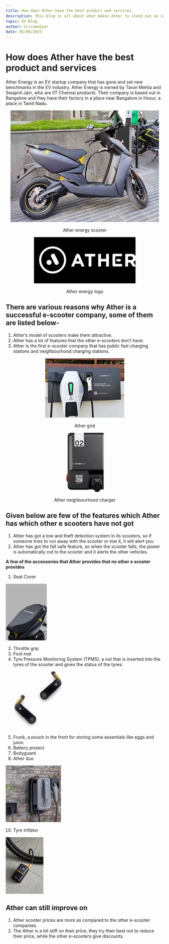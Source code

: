 ```yaml
---
title: How does Ather have the best product and services
description: This blog is all about what makes Ather to stand out as compared to thye other e scooter companies.
topic: EV Blog
author: SriraamIyer
date: 05/08/2025
---
```


# How does Ather have the best product and services
Ather Energy is an EV startup company that has gone and set new benchmarks in the EV industry.
Ather Energy is owned by Tarun Mehta and Swapnil Jain, who are IIT Chennai products. Their company is based out in Bangalore and they have their factory in a place near Bangalore in Hosur, a place in Tamil Nadu.

<p align="center">
  <img src="./media/ather-products-services/ather-energy-scooter.jpg"
<p>
<p align="center">
 Ather energy scooter
 </p> 
 
<p align="center">
  <img src="./media/ather-products-services/ather-energy-logo.jpg"
<p>
<p align="center">
 Ather energy logo
 </p> 

## There are various reasons why Ather is a successful e-scooter company, some of them are listed below-
1.	Ather’s model of scooters make them attractive.
2.	Ather has a lot of features that the other e-scooters don’t have.
3.	Ather is the first e-scooter company that has public fast charging stations and neighbourhood charging stations.

<p align="center">
  <img src="./media/ather-products-services/ather-grid.jpg"
<p>
<p align="center">
 Ather grid
 </p> 

<p align="center">
  <img src="./media/ather-products-services/ather-neighbourhood-charger.jpg"
<p>
<p align="center">
 Ather neighbourhood charger
 </p> 

## Given below are few of the features which Ather has which other e scooters have not got
1.	Ather has got a tow and theft detection system in its scooters, so if someone tries to run away with the scooter or tow it, it will alert you.
2.	Ather has got the fall safe feature, so when the scooter falls, the power is automatically cut to the scooter and it alerts the other vehicles.

**A few of the accessories that Ather provides that no other e scooter provides**
1.	Seat Cover
<p align="left">
  <img src="./media/ather-products-services/seat-cover.jpg"
<p>

2.	Throttle grip
3.	Foot mat
4.	Tyre Pressure Monitoring System (TPMS), a nut that is inserted into the tyres of the scooter and gives the status of the tyres.
<p align="left">
  <img src="./media/ather-products-services/tyre-pressure-monitor.jpg"
<p>

5.	Frunk, a pouch in the front for storing some essentials like eggs and juice.
6.	Battery protect
7.	Bodyguard
8.	Ather duo
<p align="lewft">
  <img src="./media/ather-products-services/duo-charger.jpg"
<p>

10.	Tyre Inflator
<p align="left">
  <img src="./media/ather-products-services/tyre-inflator.jpg"
<p>

## Ather can still improve on
1.	Ather scooter prices are more as compared to the other e-scooter companies.
2.	The Ather is a bit stiff on their price, they try their best not to reduce their price, while the other e-scooters give discounts.





